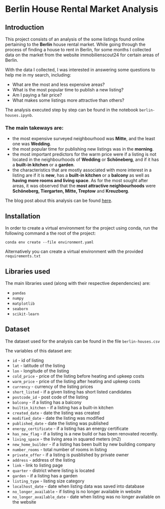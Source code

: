 # Berlin House Rental Market Analysis

## Introduction

This project consists of an analysis of the some listings found online pertaining to the **Berlin** house rental market. 
While going through the process of finding a house to rent in Berlin, for some months I collected data on 
the market from the website immobilienscout24 for certain areas of Berlin.

With the data I collected, I was interested in answering some questions to help me in my search, including:

- What are the most and less expensive areas?
- What is the most popular time to publish a new listing?
- Am I paying a fair price?
- What makes some listings more attractive than others?

The analysis executed step by step can be found in the notebook `berlin-houses.ipynb`.

### The main takeways are:

- the most expensive surveyed neighbourhood was **Mitte**, and the least one was **Wedding**. 
- the most popular time for publishing new listings was in the **morning**.
- the most important predictors for the warm price were if a listing is not located in the neighbourhoods of **Wedding** 
or **Schöneberg**, and if it has a **built-in kitchen** or a **garden**.
- the characteristics that are mostly associated with more interest in a listing are if it is **new**, 
has a **built-in kitchen** or a **balcony** as well as **having more rooms and living space**. As for the most sought after areas, 
it was observed that the **most attractive neighbourhoods** were **Schöneberg, Tiergarten, Mitte, Treptow** and **Kreuzberg**.

The blog post about this analysis can be found [here](https://medium.com/@diogomatoschaves/berlin-house-rental-market-analysis-18dfc0c2ca9).

## Installation

In order to create a virtual environment for the project using conda, run the following command a the root of the project:

```conda env create --file environment.yaml```

Alternatively you can create a virtual environment with the provided `requirements.txt`

## Libraries used

The main libraries used (along with their respective dependencies) are:

- `pandas`
- `numpy`
- `matplotlib`
- `seaborn`
- `scikit-learn`

## Dataset

The dataset used for the analysis can be found in the file `berlin-houses.csv`

The variables of this dataset are:

- `id` - id of listing
- `lat` - latitude of the listing
- `lon` - longitude of the listing
- `cold_price` - price of the listing before heating and upkeep costs
- `warm_price` - price of the listing after heating and upkeep costs
- `currency` - currency of the listing prices
- `short_listed` - if a given listing has short listed candidates
- `postcode_id` - post code of the listing
- `balcony` - if a listing has a balcony
- `builtin_kitchen` - if a listing has a built-in kitchen
- `created_date` - date the listing was created
- `modified_date` - date the listing was modified
- `published_date` - date the listing was published
- `energy_certificate` - if a listing has an energy certificate
- `has_new_flag` - if a listing is a new build or has been renovated recently.
- `living_space` - the living area in squared meters (m2)
- `new_home_builder` - if a listing has been built by new building company
- `number_rooms` - total number of rooms in listing
- `private_offer` - if a listing is pusblished by private owner
- `address` - address of the listing
- `link` - link to listing page
- `quarter` - district where listing is located
- `garden` - if a listing has a garden
- `listing_type` - listing size category
- `localhost_date` - date when listing data was saved into database
- `no_longer_available` - if listing is no longer available in website
- `no_longer_available_date` - date when listing was no longer available on the website